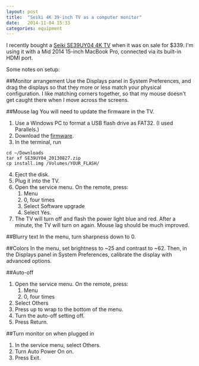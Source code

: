 ```yaml
---
layout: post
title:  "Seiki 4K 39-inch TV as a computer monitor"
date:   2014-11-04 15:33
categories: equipment
---
```

I recently bought a [Seiki SE39UY04 4K TV][Amazon buy] when it was on sale for \$339. I'm using it with a Mid 2014 15-inch MacBook Pro, connected via its built-in HDMI port.

Some notes on setup:

##Monitor arrangement
Use the Displays panel in System Preferences, and drag the displays so that they more or less match your physical configuration. I like matching corners together, so that my mouse doesn't get caught there when I move across the screens.

##Mouse lag
You will need to update the firmware in the TV. 

1. Use a Windows PC to format a USB flash drive as FAT32. (I used Parallels.)
2. Download the [firmware].
3. In the terminal, run

```
cd ~/Downloads
tar xf SE39UY04_20130827.zip
cp install.img /Volumes/YOUR_FLASH/
```
4. Eject the disk.
5. Plug it into the TV.
6. Open the service menu. On the remote, press:
    1. Menu
    2. 0, four times
    3. Select Software upgrade
    4. Select Yes.
7. The TV will turn off and flash the power light blue and red. After a minute, the TV will turn on again. Mouse lag should be much improved.

##Blurry text
In the menu, turn sharpness down to 0.

##Colors
In the menu, set brightness to ~25 and contrast to ~62. Then, in the Displays panel in System Preferences, calibrate the display with advanced options.

##Auto-off
1. Open the service menu. On the remote, press:
    1. Menu
    2. 0, four times
2. Select Others
3. Press up to wrap to the bottom of the menu.
4. Turn the auto-off setting off.
5. Press Return.

##Turn monitor on when plugged in
1. In the service menu, select Others.
2. Turn Auto Power On on.
3. Press Exit.


[Amazon buy]: http://www.amazon.com/Seiki-SE39UY04-39-Inch-Ultra-Discontinued/dp/B00DOPGO2G
[firmware]: http://www.seiki.com/support/downloads.php#firmware